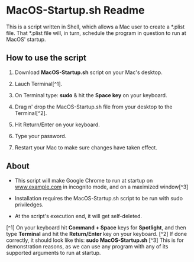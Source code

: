 # MacOS-Startup.sh Readme

This is a script written in Shell, which allows a Mac user to create a *.plist file.
That *.plist file will, in turn, schedule the program in question to run at MacOS' startup.

## How to use the script

1. Download **MacOS-Startup.sh** script on your Mac's desktop.

2. Lauch Terminal[^1].

3. On Terminal type: **sudo** & hit the **Space key** on your keyboard.

4. Drag n' drop the MacOS-Startup.sh file from your desktop to the Terminal[^2].

5. Hit Return/Enter on your keyboard.

6. Type your password.

7. Restart your Mac to make sure changes have taken effect.

## About

- This script will make Google Chrome to run at startup on www.example.com in incognito mode, and on a maximized window[^3]

- Installation requires the MacOS-Startup.sh script to be run with sudo priviledges.

- At the script's execution end, it will get self-deleted.

[^1] On your keyboard hit **Command + Space** keys for **Spotlight**, and then type **Terminal** and hit the **Return/Enter** key on your keyboard.
[^2] If done correctly, it should look like this: **sudo MacOS-Startup.sh**
[^3] This is for demonstration reasons, as we can use any program with any of its supported arguments to run at startup.
